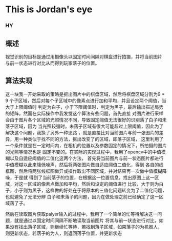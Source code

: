 ﻿# This is Jordan's eye
### HY

## 概述
视觉识别的目标是通过用摄像头以固定时间间隔对棋盘进行拍摄，并将当前图片
与前一状态进行对比从而得到玩家落子的位置。

## 算法实现
这一块我一开始采取的策略是抠出图片中的棋盘区域，然后将棋盘区域分割为9 * 9
个子区域，然后对每个子区域中的像素点进行加和平均，并且设定两个阈值，当大于上限阈值时
判定为白子，小于下限阈值时，判定为黑子，最后输出描述局势的矩阵，然而在实际操作中我发觉这个算法有些问题，首先直接
对图片进行采样会由于图片各个区域的光照情况不同，导致固定阈值无法很好的识别落了白子和未落子区域，因为
当光照较强时，未落子区域有很大可能超过上限阈值，因此为了解决这个问题，我换了另外一种思路
，就是直接比对当前图片与前一张图片的差异，用一种类似于找不同的方法，抠出改变了的区域，即落子区域，
这里利用了一个条件就是在一定时间内，在相机的位置以及参数固定的情况下，所拍摄的图片的光照等情况也是
固定不变的。在实际的实现过程中，我用了opencv中的中值模糊以及自适应阈值的二值化这两个方法，
首先将当前图片与前一状态图片都进行中值模糊以此来降低噪声，然后将两张图片做自适应阈值二值化，得到
各自的线框图，然后将两张线框图做异或操作取出不同区域，并对结果再一次做中值模糊降噪，于是就
得到了当前落子的位置，在根据这一位置信息，找出原图上这一区域，对这一区域的像素点做加和平均，然后和设定的阈值进行
比较，大于则为白子，小于则为黑子，这样做的好处在于将原本的三值化问题转变为了二值化问题，也就避免了无法分辨
白子和未落子的问题，因为在做处理之前已经确定了这一区域落了子。

然后在读取图片获取palyer输入的过程中，我用了一个简单的忙等待解决这一问题，就是通过以固定时间间隔不断地读取当前图片
将其与前一状态进行对比，如果没有找出落子区域，则继续忙等待，若找到落子区域，如果落子的为机器人，
则更新状态，若落子的为人，则返回落子位置，并更新状态